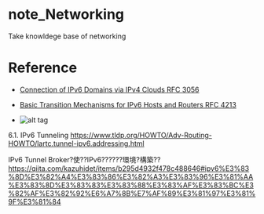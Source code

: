 # note_Networking
Take knowldege base of networking

Reference 
==============================
* [Connection of IPv6 Domains via IPv4 Clouds RFC 3056](https://tools.ietf.org/html/rfc3056)
* [Basic Transition Mechanisms for IPv6 Hosts and Routers RFC 4213](https://tools.ietf.org/html/rfc4213)

* []()
![alt tag]()

6.1. IPv6 Tunneling
https://www.tldp.org/HOWTO/Adv-Routing-HOWTO/lartc.tunnel-ipv6.addressing.html

IPv6 Tunnel Broker?使??IPv6??????環境?構築??
https://qiita.com/kazuhidet/items/b295d4932f478c488646#ipv6%E3%83%8D%E3%82%A4%E3%83%86%E3%82%A3%E3%83%96%E3%81%AA%E3%83%8D%E3%83%83%E3%83%88%E3%83%AF%E3%83%BC%E3%82%AF%E3%82%92%E6%A7%8B%E7%AF%89%E3%81%97%E3%81%9F%E3%81%84
